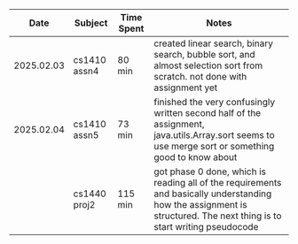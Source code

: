 
| Date       | Subject      | Time Spent | Notes                                                                                                                                                                  |
| ---------- | ------------ | ---------- | ---------------------------------------------------------------------------------------------------------------------------------------------------------------------- |
| 2025.02.03 | cs1410 assn4 | 80 min     | created linear search, binary search, bubble sort, and almost selection sort from scratch. not done with assignment yet                                                |
| 2025.02.04 | cs1410 assn5 | 73 min     | finished the very confusingly written second half of the assignment, java.utils.Array.sort seems to use merge sort or something good to know about                     |
|            | cs1440 proj2 | 115 min    | got phase 0 done, which is reading all of the requirements and basically understanding how the assignment is structured. The next thing is to start writing pseudocode |
